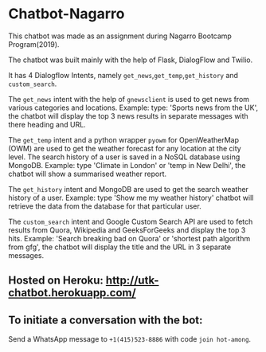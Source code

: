 # Chatbot-Nagarro

This chatbot was made as an assignment during Nagarro Bootcamp Program(2019).

The chatbot was built mainly with the help of Flask, DialogFlow and Twilio.

It has 4 Dialogflow Intents, namely `get_news`,`get_temp`,`get_history` and `custom_search`.

The `get_news` intent with the help of `gnewsclient` is used to get news from various categories and locations. Example: type: 'Sports news from the UK', the chatbot will display the top 3 news results in separate messages with there heading and URL. 

The `get_temp` intent and a python wrapper `pyowm` for  OpenWeatherMap (OWM) are used to get the weather forecast for any location at the city level. The search history of a user is saved in a NoSQL database using MongoDB. Example: type 'Climate in London' or 'temp in New Delhi', the chatbot will show a summarised weather report.

The `get_history` intent and MongoDB are used to get the search weather history of a user. Example: type
'Show me my weather history' chatbot will retrieve the data from the database for that particular user.

The `custom_search` intent and Google Custom Search API are used to fetch results from Quora, Wikipedia and GeeksForGeeks and display the top 3 hits. Example: 'Search breaking bad on Quora' or 'shortest path algorithm from gfg', the chatbot will display the title and the URL in 3 separate messages.

## Hosted on Heroku: http://utk-chatbot.herokuapp.com/

## To initiate a conversation with the bot: 

Send a WhatsApp message to `+1(415)523-8886` with code `join hot-among`.



